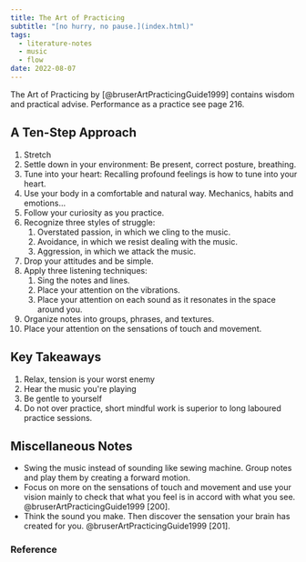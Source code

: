 ```yaml
---
title: The Art of Practicing
subtitle: "[no hurry, no pause.](index.html)"
tags:
  - literature-notes
  - music
  - flow
date: 2022-08-07
---
```


The Art of Practicing by [@bruserArtPracticingGuide1999] contains wisdom and practical advise. Performance as a practice see page 216.

## A Ten-Step Approach

1. Stretch
2. Settle down in your environment: Be present, correct posture, breathing.
3. Tune into your heart: Recalling profound feelings is how to tune into your heart.
4. Use your body in a comfortable and natural way. Mechanics, habits and emotions… 
5. Follow your curiosity as you practice. 
6. Recognize three styles of struggle:
    1. Overstated passion, in which we cling to the music.
    2. Avoidance, in which we resist dealing with the music.
    3. Aggression, in which we attack the music.
7. Drop your attitudes and be simple.
8. Apply three listening techniques:
    1. Sing the notes and lines.
    2. Place your attention on the vibrations.
    3. Place your attention on each sound as it resonates in the space around you.
9. Organize notes into groups, phrases, and textures.
10. Place your attention on the sensations of touch and movement.

## Key Takeaways

1. Relax, tension is your worst enemy
2. Hear the music you're playing
3. Be gentle to yourself
4. Do not over practice, short mindful work is superior to long laboured practice sessions. 

## Miscellaneous Notes

- Swing the music instead of sounding like sewing machine. Group notes and play them by creating a forward motion.
- Focus on more on the sensations of touch and movement and use your vision mainly to check that what you feel is in accord with what you see. @bruserArtPracticingGuide1999 [200].
- Think the sound you make. Then discover the sensation your brain has created for you. @bruserArtPracticingGuide1999 [201].

### Reference